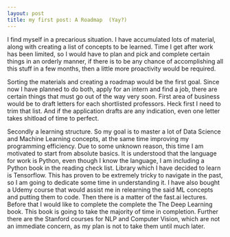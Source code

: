 ```yaml
---
layout: post
title: my first post: A Roadmap  (Yay?)
---
```


I find myself in a precarious situation. I have accumulated lots of material, along with creating a list of concepts to be
learned. Time I get after work has been limited, so I would have to plan and pick and complete certain things in an orderly
manner, if there is to be any chance of accomplishing all this stuff in a few months, then a little more proactivity would be required.

Sorting the materials and creating a roadmap would be the first goal. Since now I have planned to do both, apply for an intern and find a job, there are certain things that must go out of the way very soon. First area of business would be to draft letters for each shortlisted professors. Heck first I need to trim that list.
And if the application drafts are any indication, even one letter takes shitload of time to perfect.

Secondly a learning structure. So my goal is to master a lot of Data Science and Machine Learning concepts, at the same time improving my programming efficiency. Due to some unknown reason, this time I am motivated to start from absolute basics. It is understood that the language for work is Python, even though I know the language, I am including a Python book in the reading check list. Library which I have decided to learn is Tensorflow. This has proven to be extremely tricky to navigate in the past, so I am going to dedicate some time in understanding it. I have also bought a Udemy course that would assist me in relearning the said ML concepts and putting them to code. Then there is a matter of the fast.ai lectures. Before that I would like to complete the complete the The Deep Learning book. This book is going to take the majority of time in completion. Further there are the Stanford courses for NLP and Computer Vision, which are not an immediate concern, as my plan is not to take them until much later.
